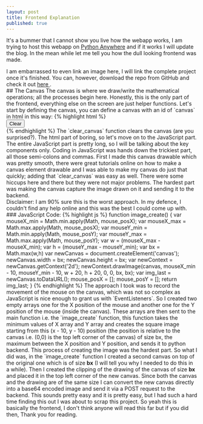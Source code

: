```yaml
---
layout: post
title: Frontend Explanation
published: true
---
```


It's a bummer that I cannot show you live how the webapp works, I am trying to host this webapp on <a href='https://www.pythonanywhere.com' target='_blank'>Python Anywhere</a> and if it works I will update the blog. In the mean while  let me tell you how the dull looking frontend was made.
<div class = 'message'>
  I am embarrassed to even link an image here, I will link the complete project once it's finished. You can, however, download the repo from GitHub and
  check it out <a href='https://github.com/arogydhl/HandwrittenEquationSolverWebApp' target='_blank'> here </a>.
</div>
## The Canvas
The canvas is where we draw/write the mathematical operations; all the processes begin here. Honestly, this is the only part of the frontend, everything else on the screen are just helper functions. Let's start by defining the canvas, you can define a canvas with an id of `canvas` in html in this way:
{% highlight html %}
<div class="field">
    <canvas id="canvas"></canvas>
    <div class="tools">
        <button onclick="clear_canvas()" type="button" class="button">Clear</button>
    </div>
</div>
{% endhighlight %}
The `clear_canvas` function clears the canvas (are you surprised?). The html part of boring, so let's move on to the JavaScript part.
The entire JavaScript part is pretty long, so I will be talking about the key components only. Coding in JavaScript was hands down the trickiest part, all those semi-colons and commas. First I made this canvas drawable which was pretty smooth, there were great tutorials online on how to make a canvas element drawable and I was able to make my canvas do just that quickly; adding that `clear_canvas` was easy as well. There were some hiccups here and there but they were not major problems. The hardest part was making the canvas capture the image drawn on it and sending it to the backend.
<div class = 'message'>
Disclaimer: I am 90% sure this is the worst approach. In my defence, I couldn't find any help online and this was the best I could come up with.  
</div>
### JavaScript Code:
{% highlight js %}
function image_create() {
  var mouseX_min = Math.min.apply(Math, mouse_posX);
  var mouseX_max = Math.max.apply(Math, mouse_posX);
  var mouseY_min = Math.min.apply(Math, mouse_posY);
  var mouseY_max = Math.max.apply(Math, mouse_posY);
  var w = (mouseX_max - mouseX_min);
  var h = (mouseY_max - mouseY_min);
  var bx = Math.max(w,h)
  var newCanvas = document.createElement('canvas');
  newCanvas.width = bx;
  newCanvas.height = bx;
  var newContext = newCanvas.getContext('2d');
  newContext.drawImage(canvas, mouseX_min - 10, mouseY_min - 10, w + 20, h + 20, 0, 0, bx, bx);
  var img_last = newCanvas.toDataURL();
  mouse_posX = [];
  mouse_posY = [];
  return img_last;
}
{% endhighlight %}
The approach I took was to record the movement of the mouse on the canvas, which was not so complex as JavaScript is nice enough to grant us with `EventListeners`. So I created two empty arrays one for the X position of the mouse and another one for the Y position of the mouse (inside the canvas). These arrays are then sent to the main function i.e. the `image_create` function, this function takes the minimum values of X array and Y array and creates the square image starting from this (x - 10, y - 10) position (the position is relative to the canvas i.e. (0,0) is the top left corner of the canvas) of size bx, the maximum between the X position and Y position, and sends it to python backend. This process of creating the image was the hardest part. So what I did was, in the `image_create` function I created a second canvas on top of the original one which is of size <strong>bx</strong> (I will tell you why I needed to do this in a while). Then I created the clipping of the drawing of the canvas of size <strong>bx</strong> and placed it in the top left corner of the new canvas. Since both the canvas and the drawing are of the same size I can convert the new canvas directly into a base64 encoded image and send it via a POST request to the backend. This sounds pretty easy and it is pretty easy, but I had such a hard time finding this out I was about to scrap this project. So yeah this is basically the frontend, I don't think anyone will read this far but if you did then, Thank you for reading.
